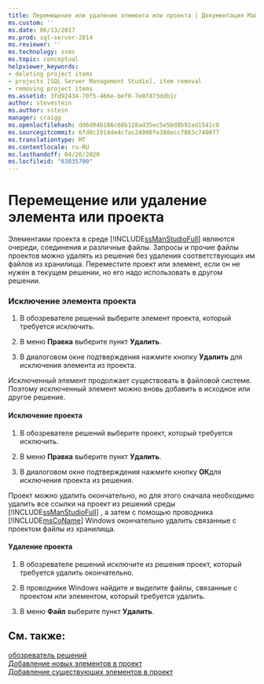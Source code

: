 ```yaml
---
title: Перемещение или удаление элемента или проекта | Документация Майкрософт
ms.custom: ''
ms.date: 06/13/2017
ms.prod: sql-server-2014
ms.reviewer: ''
ms.technology: ssms
ms.topic: conceptual
helpviewer_keywords:
- deleting project items
- projects [SQL Server Management Studio], item removal
- removing project items
ms.assetid: 3fd92434-70f5-466e-bef0-7e0fd73ddb1c
author: stevestein
ms.author: sstein
manager: craigg
ms.openlocfilehash: dd6d04b186c68b128ad35ec5e5bd8b92ad1541c0
ms.sourcegitcommit: 6fd8c1914de4c7ac24900fe388ecc7883c740077
ms.translationtype: MT
ms.contentlocale: ru-RU
ms.lasthandoff: 04/26/2020
ms.locfileid: "63035700"
---
```

# <a name="remove-or-delete-an-item-or-project"></a>Перемещение или удаление элемента или проекта
  Элементами проекта в среде [!INCLUDE[ssManStudioFull](../../includes/ssmanstudiofull-md.md)] являются очереди, соединения и различные файлы. Запросы и прочие файлы проектов можно удалять из решения без удаления соответствующих им файлов из хранилища. Переместите проект или элемент, если он не нужен в текущем решении, но его надо использовать в другом решении.  
  
### <a name="to-remove-a-project-item"></a>Исключение элемента проекта  
  
1.  В обозревателе решений выберите элемент проекта, который требуется исключить.  
  
2.  В меню **Правка** выберите пункт **Удалить**.  
  
3.  В диалоговом окне подтверждения нажмите кнопку **Удалить** для исключения элемента из проекта.  
  
 Исключенный элемент продолжает существовать в файловой системе. Поэтому исключенный элемент можно вновь добавить в исходное или другое решение.  
  
#### <a name="to-remove-a-project"></a>Исключение проекта  
  
1.  В обозревателе решений выберите проект, который требуется исключить.  
  
2.  В меню **Правка** выберите пункт **Удалить**.  
  
3.  В диалоговом окне подтверждения нажмите кнопку **ОК**для исключения проекта из решения.  
  
 Проект можно удалить окончательно, но для этого сначала необходимо удалить все ссылки на проект из решений среды [!INCLUDE[ssManStudioFull](../../includes/ssmanstudiofull-md.md)] , а затем с помощью проводника [!INCLUDE[msCoName](../../includes/msconame-md.md)] Windows окончательно удалить связанные с проектом файлы из хранилища.  
  
#### <a name="to-delete-a-project"></a>Удаление проекта  
  
1.  В обозревателе решений исключите из решения проект, который требуется удалить окончательно.  
  
2.  В проводнике Windows найдите и выделите файлы, связанные с проектом или элементом, который требуется удалить.  
  
3.  В меню **Файл** выберите пункт **Удалить**.  
  
## <a name="see-also"></a>См. также:  
 [обозреватель решений](solution-explorer.md)   
 [Добавление новых элементов в проект](add-new-items-to-a-project.md)   
 [Добавление существующих элементов в проект](add-existing-items-to-a-project.md)  
  
  
